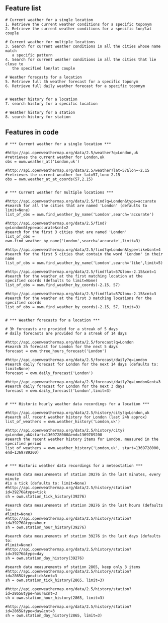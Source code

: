 
Feature list
------------

	# Current weather for a single location
	1. Retrieve the current weather conditions for a specific toponym
	2. Retrieve the current weather conditions for a specific lon/lat couple
	
	# Current weather for multiple locations
	3. Search for current weather conditions in all the cities whose name match 
	   a specific pattern
	4. Search for current weather conditions in all the cities that lie close to
	   the specified lon/lat couple
	
	# Weather forecasts for a location
	5. Retrieve full 3h weather forecast for a specific toponym
	6. Retrieve full daily weather forecast for a specific toponym
	
	
	# Weather history for a location
	7. search history for a specific location
	
	# Weather history for a station
	8. search history for station


Features in code
----------------

    # *** Current weather for a single location ***

    #http://api.openweathermap.org/data/2.5/weather?q=London,uk
    #retrieves the current weather for London,uk
    obs = owm.weather_at('London,uk')
    
    #http://api.openweathermap.org/data/2.5/weather?lat=57&lon=-2.15
    #retrieves the current weather for lat=57,lon=-2.15
    obs = owm.weather_at_at_coords(57,2.15)
    
    
    # *** Current weather for multiple locations ***

    #http://api.openweathermap.org/data/2.5/find?q=London&type=accurate
    #search for all the cities that are named 'London' (defaults to limit=None)
    list_of_obs = owm.find_weather_by_name('London',search='accurate')

    #http://api.openweathermap.org/data/2.5/find?q=London&type=accurate&cnt=2
    #search for the first 3 cities that are named 'London'
    list_of_obs = owm.find_weather_by_name('London',search='accurate',limit=3)

    #http://api.openweathermap.org/data/2.5/find?q=London&type=like&cnt=4
    #search for the first 5 cities that contain the word 'London' in their name
    list_of_obs = owm.find_weather_by_name('London',search='like',limit=5)

    #http://api.openweathermap.org/data/2.5/find?lat=57&lon=-2.15&cnt=1
    #search for the weather at the first matching location at the specified coords (defaults to limit=None)
    list_of_obs = owm.find_weather_by_coords(-2.15, 57)

    #http://api.openweathermap.org/data/2.5/find?lat=57&lon=-2.15&cnt=3
    #search for the weather at the first 3 matching locations for the specified coords
    list_of_obs = owm.find_weather_by_coords(-2.15, 57, limit=3)


    # *** Weather forecasts for a location ***
    
    # 3h forecasts are provided for a streak of 5 days
    # daily forecasts are provided for a streak of 14 days
    
    #http://api.openweathermap.org/data/2.5/forecast?q=London
    #search 3h forecast for London for the next 5 days
    forecast = owm.three_hours_forecast('London')
    
    #http://api.openweathermap.org/data/2.5/forecast/daily?q=London
    #search daily forecast for London for the next 14 days (defaults to: limit=None)
    forecast = owm.daily_forecast('London')

    #http://api.openweathermap.org/data/2.5/forecast/daily?q=London&cnt=3
    #search daily forecast for London for the next 3 days
    forecast = owm.daily_forecast('London',limit=3)


	# *** Historic hourly weather data recordings for a location ***
	
	#http://api.openweathermap.org/data/2.5/history/city?q=London,uk
	#search all recent weather history for London (last 24h approx)
	list_of_weathers = owm.weather_history('London,uk')
	
	#http://api.openweathermap.org/data/2.5/history/city?q=London,uk&start=1369728000&end=1369789200
	#search the recent weather history items for London, measured in the specified period
	list_of_weathers = owm.weather_history('London,uk', start=1369728000, end=1369789200)
	
	
	# *** Historic weather data recordings for a meteostation ***
	
	#search data measurements of station 39276 in the last minutes, every minute
	#is a tick (defaults to: limit=None)
	#http://api.openweathermap.org/data/2.5/history/station?id=39276&type=tick
	sh = owm.station_tick_history(39276)
	
	#search data measurements of station 39276 in the last hours (defaults to: 
	#limit=None)
	#http://api.openweathermap.org/data/2.5/history/station?id=39276&type=hour
	sh = owm.station_hour_history(39276)
	
	#search data measurements of station 39276 in the last days (defaults to: 
	#limit=None)
	#http://api.openweathermap.org/data/2.5/history/station?id=39276&type=day
	sh = owm.station_day_history(39276)

	#search data measurements of station 2865, keep only 3 items
	#http://api.openweathermap.org/data/2.5/history/station?id=2865&type=tick&cnt=3
	sh = owm.station_tick_history(2865, limit=3)
	
	#http://api.openweathermap.org/data/2.5/history/station?id=2865&type=hour&cnt=3
	sh = owm.station_hour_history(2865, limit=3)
	
	#http://api.openweathermap.org/data/2.5/history/station?id=2865&type=day&cnt=3
	sh = owm.station_day_history(2865, limit=3)


